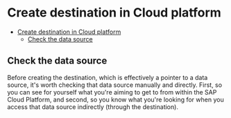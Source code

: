 # Create destination in Cloud platform

- [Create destination in Cloud platform](#create-destination-in-cloud-platform)
  - [Check the data source](#check-the-data-source)

## Check the data source
Before creating the destination, which is effectively a pointer to a data source, it's worth checking that data source manually and directly. First, so you can see for yourself what you're aiming to get to from within the SAP Cloud Platform, and second, so you know what you're looking for when you access that data source indirectly (through the destination).